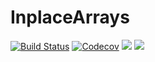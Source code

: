 # InplaceArrays

[![Build Status](https://travis-ci.com/fverdugo/InplaceArrays.jl.svg?branch=master)](https://travis-ci.com/fverdugo/InplaceArrays.jl)
[![Codecov](https://codecov.io/gh/fverdugo/InplaceArrays.jl/branch/master/graph/badge.svg)](https://codecov.io/gh/fverdugo/InplaceArrays.jl)
[![](https://img.shields.io/badge/docs-stable-blue.svg)](https://fverdugo.github.io/InplaceArrays.jl/stable)
[![](https://img.shields.io/badge/docs-dev-blue.svg)](https://fverdugo.github.io/InplaceArrays.jl/dev)
